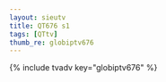 ```yaml
--- 
layout: sieutv
title: QT676 s1
tags: [QTtv]
thumb_re: globiptv676
---
```

{% include tvadv key="globiptv676" %} 

